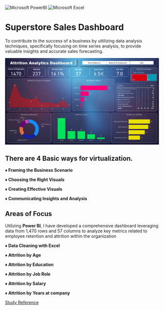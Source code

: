 ![Microsoft PowerBI](https://img.shields.io/badge/Microsoft-PowerBI-yellow.svg)
![Microsoft Excel](https://img.shields.io/badge/Microsoft-Excel-green.svg)

# Superstore Sales Dashboard

To contribute to the success of a business by uitilizing data analysis techniques, specifically focusing on time series analysis, to provide valuable insights and accurate sales forecasting.

![Dashboard](https://github.com/rsturka/Attrition-Analytics-Dashboard/blob/main/Images/Dashboard.png)

## There are 4 Basic ways for virtualization. 

**♦ Framing the Business Scenario**

**♦ Choosing the Right Visuals**

**♦ Creating Effective Visuals**

**♦ Communicating Insights and Analysis**

## Areas of Focus

Utilizing **Power BI**, I have developed a comprehensive dashboard leveraging data from 1,470 rows and 57 columns to analyze key metrics related to employee retention and attrition within the organization

**♦ Data Cleaning with Excel**

**♦ Attrition by Age**

**♦ Attrition by Education**

**♦ Attrition by Job Role**

**♦ Attrition by Salary**

**♦ Attrition by Years at company**

[Study Reference](https://github.com/rsturka/Attrition-Analytics-Dashboard/blob/main/Project.pbix)
